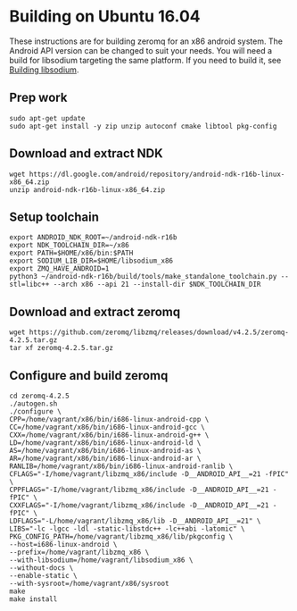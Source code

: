 # Building on Ubuntu 16.04
These instructions are for building zeromq for an x86 android system. The Android API version can be changed to suit your needs.
You will need a build for libsodium targeting the same platform. If you need to build it, see [Building libsodium](https://github.com/mikelodder7/android-building/tree/master/x86/libsodium).

## Prep work
```
sudo apt-get update
sudo apt-get install -y zip unzip autoconf cmake libtool pkg-config
```

## Download and extract NDK
```
wget https://dl.google.com/android/repository/android-ndk-r16b-linux-x86_64.zip
unzip android-ndk-r16b-linux-x86_64.zip
```

## Setup toolchain
```
export ANDROID_NDK_ROOT=~/android-ndk-r16b
export NDK_TOOLCHAIN_DIR=~/x86
export PATH=$HOME/x86/bin:$PATH
export SODIUM_LIB_DIR=$HOME/libsodium_x86
export ZMQ_HAVE_ANDROID=1
python3 ~/android-ndk-r16b/build/tools/make_standalone_toolchain.py --stl=libc++ --arch x86 --api 21 --install-dir $NDK_TOOLCHAIN_DIR
```

## Download and extract zeromq
```
wget https://github.com/zeromq/libzmq/releases/download/v4.2.5/zeromq-4.2.5.tar.gz
tar xf zeromq-4.2.5.tar.gz
```

## Configure and build zeromq
```
cd zeromq-4.2.5
./autogen.sh
./configure \
CPP=/home/vagrant/x86/bin/i686-linux-android-cpp \
CC=/home/vagrant/x86/bin/i686-linux-android-gcc \
CXX=/home/vagrant/x86/bin/i686-linux-android-g++ \
LD=/home/vagrant/x86/bin/i686-linux-android-ld \
AS=/home/vagrant/x86/bin/i686-linux-android-as \
AR=/home/vagrant/x86/bin/i686-linux-android-ar \
RANLIB=/home/vagrant/x86/bin/i686-linux-android-ranlib \
CFLAGS="-I/home/vagrant/libzmq_x86/include -D__ANDROID_API__=21 -fPIC" \
CPPFLAGS="-I/home/vagrant/libzmq_x86/include -D__ANDROID_API__=21 -fPIC" \
CXXFLAGS="-I/home/vagrant/libzmq_x86/include -D__ANDROID_API__=21 -fPIC" \
LDFLAGS="-L/home/vagrant/libzmq_x86/lib -D__ANDROID_API__=21" \
LIBS="-lc -lgcc -ldl -static-libstdc++ -lc++abi -latomic" \
PKG_CONFIG_PATH=/home/vagrant/libzmq_x86/lib/pkgconfig \
--host=i686-linux-android \
--prefix=/home/vagrant/libzmq_x86 \
--with-libsodium=/home/vagrant/libsodium_x86 \
--without-docs \
--enable-static \
--with-sysroot=/home/vagrant/x86/sysroot
make
make install
```
